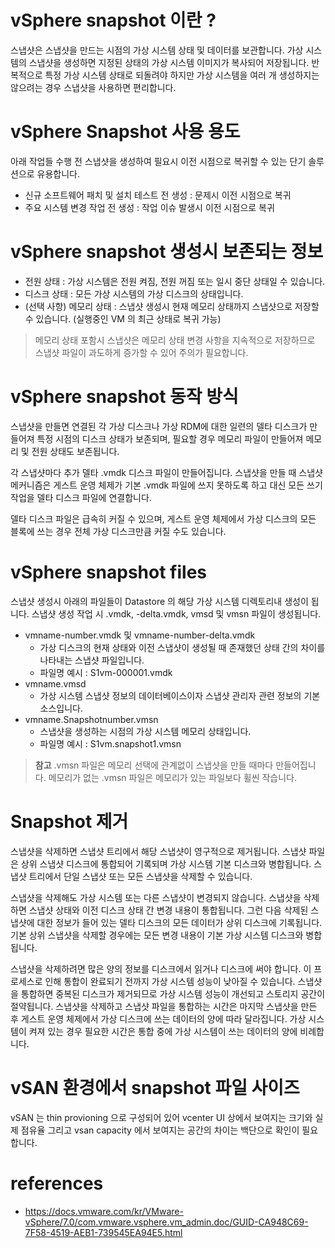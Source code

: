 # vSphere snapshot 이란 ? 
스냅샷은 스냅샷을 만드는 시점의 가상 시스템 상태 및 데이터를 보관합니다. 가상 시스템의 스냅샷을 생성하면 지정된 상태의 가상 시스템 이미지가 복사되어 저장됩니다. 반복적으로 특정 가상 시스템 상태로 되돌려야 하지만 가상 시스템을 여러 개 생성하지는 않으려는 경우 스냅샷을 사용하면 편리합니다.

# vSphere Snapshot 사용 용도

아래 작업들 수행 전  스냅샷을 생성하여 필요시 이전 시점으로 복귀할 수 있는 단기 솔루션으로 유용합니다.

- 신규 소프트웨어 패치 및 설치 테스트 전 생성 : 문제시 이전 시점으로 복귀
- 주요 시스템 변경 작업 전 생성 : 작업 이슈 발생시 이전 시점으로 복귀

# vSphere snapshot 생성시 보존되는 정보
- 전원 상태 : 가상 시스템은 전원 켜짐, 전원 꺼짐 또는 일시 중단 상태일 수 있습니다.
- 디스크 상태 : 모든 가상 시스템의 가상 디스크의 상태입니다.
- (선택 사항) 메모리 상태 : 스냅샷 생성시 현재 메모리 상태까지 스냅샷으로 저장할 수 있습니다. (실행중인 VM 의 최근 상태로 복귀 가능)
> 메모리 상태 포함시 스냅샷은 메모리 상태 변경 사항을 지속적으로 저장하므로 스냅샷 파일이 과도하게 증가할 수 있어 주의가 필요합니다.

# vSphere snapshot 동작 방식
스냅샷을 만들면 연결된 각 가상 디스크나 가상 RDM에 대한 일련의 델타 디스크가 만들어져 특정 시점의 디스크 상태가 보존되며, 필요할 경우 메모리 파일이 만들어져 메모리 및 전원 상태도 보존됩니다. 

각 스냅샷마다 추가 델타 .vmdk 디스크 파일이 만들어집니다. 스냅샷을 만들 때 스냅샷 메커니즘은 게스트 운영 체제가 기본 .vmdk 파일에 쓰지 못하도록 하고 대신 모든 쓰기 작업을 델타 디스크 파일에 연결합니다. 

델타 디스크 파일은 급속히 커질 수 있으며, 게스트 운영 체제에서 가상 디스크의 모든 블록에 쓰는 경우 전체 가상 디스크만큼 커질 수도 있습니다.

# vSphere snapshot files
스냅샷 생성시 아래의 파일들이 Datastore 의 해당 가상 시스템 디렉토리내 생성이 됩니다.
스냅샷 생성 작업 시 .vmdk, -delta.vmdk, vmsd 및 vmsn 파일이 생성됩니다.

- vmname-number.vmdk 및 vmname-number-delta.vmdk
    *	가상 디스크의 현재 상태와 이전 스냅샷이 생성될 때 존재했던 상태 간의 차이를 나타내는 스냅샷 파일입니다.
    * 파일명 예시 :  S1vm-000001.vmdk 
- vmname.vmsd
    * 가상 시스템 스냅샷 정보의 데이터베이스이자 스냅샷 관리자 관련 정보의 기본 소스입니다.
- vmname.Snapshotnumber.vmsn 
    * 스냅샷을 생성하는 시점의 가상 시스템 메모리 상태입니다. 
    * 파일명 예시 : S1vm.snapshot1.vmsn 
> **참고**
.vmsn 파일은 메모리 선택에 관계없이 스냅샷을 만들 때마다 만들어집니다. 메모리가 없는 .vmsn 파일은 메모리가 있는 파일보다 휠씬 작습니다.


# Snapshot 제거
스냅샷을 삭제하면 스냅샷 트리에서 해당 스냅샷이 영구적으로 제거됩니다. 스냅샷 파일은 상위 스냅샷 디스크에 통합되어 기록되며 가상 시스템 기본 디스크와 병합됩니다. 스냅샷 트리에서 단일 스냅샷 또는 모든 스냅샷을 삭제할 수 있습니다.

스냅샷을 삭제해도 가상 시스템 또는 다른 스냅샷이 변경되지 않습니다. 스냅샷을 삭제하면 스냅샷 상태와 이전 디스크 상태 간 변경 내용이 통합됩니다. 그런 다음 삭제된 스냅샷에 대한 정보가 들어 있는 델타 디스크의 모든 데이터가 상위 디스크에 기록됩니다. 기본 상위 스냅샷을 삭제할 경우에는 모든 변경 내용이 기본 가상 시스템 디스크와 병합됩니다.

스냅샷을 삭제하려면 많은 양의 정보를 디스크에서 읽거나 디스크에 써야 합니다. 이 프로세스로 인해 통합이 완료되기 전까지 가상 시스템 성능이 낮아질 수 있습니다. 스냅샷을 통합하면 중복된 디스크가 제거되므로 가상 시스템 성능이 개선되고 스토리지 공간이 절약됩니다. 스냅샷을 삭제하고 스냅샷 파일을 통합하는 시간은 마지막 스냅샷을 만든 후 게스트 운영 체제에서 가상 디스크에 쓰는 데이터의 양에 따라 달라집니다. 가상 시스템이 켜져 있는 경우 필요한 시간은 통합 중에 가상 시스템이 쓰는 데이터의 양에 비례합니다.

# vSAN 환경에서 snapshot 파일 사이즈
vSAN 는 thin provioning 으로 구성되어 있어 vcenter UI 상에서 보여지는 크기와 실제 점유율 그리고 vsan capacity 에서 보여지는 공간의 차이는 백단으로 확인이 필요합니다. 


# references
- https://docs.vmware.com/kr/VMware-vSphere/7.0/com.vmware.vsphere.vm_admin.doc/GUID-CA948C69-7F58-4519-AEB1-739545EA94E5.html

